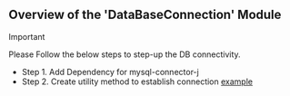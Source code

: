 ## Overview of the 'DataBaseConnection' Module

> [!IMPORTANT]
> Please Follow the below steps to step-up the DB connectivity.
>
- Step 1. Add Dependency for mysql-connector-j
- Step 2. Create utility method to establish connection [example](FetchDataFromDb/DbConnectionUtil.java)

